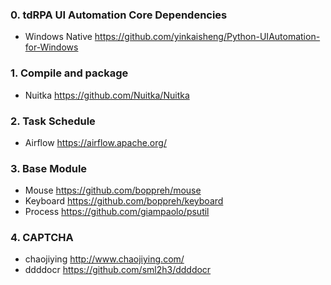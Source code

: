 ### 0. tdRPA UI Automation Core Dependencies
- Windows Native https://github.com/yinkaisheng/Python-UIAutomation-for-Windows

### 1. Compile and package
- Nuitka https://github.com/Nuitka/Nuitka

### 2. Task Schedule
- Airflow https://airflow.apache.org/

### 3. Base Module
- Mouse https://github.com/boppreh/mouse
- Keyboard https://github.com/boppreh/keyboard
- Process https://github.com/giampaolo/psutil

### 4. CAPTCHA
- chaojiying http://www.chaojiying.com/
- ddddocr https://github.com/sml2h3/ddddocr
